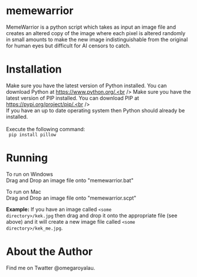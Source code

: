 # memewarrior
MemeWarrior is a python script which takes as input an image file and creates an altered copy of the image where each pixel is altered randomly in small amounts to make the new image indistinguishable from the original for human eyes but difficult for AI censors to catch.

# Installation
Make sure you have the latest version of Python installed. You can download Python at https://www.python.org/.<br />
Make sure you have the latest version of PIP installed. You can download PIP at https://pypi.org/project/pip/.<br />
<br />
If you have an up to date operating system then Python should already be installed.<br />
<br />
Execute the following command:<br />
<code>
  pip install pillow
</code>

# Running
To run on Windows<br />
Drag and Drop an image file onto "memewarrior.bat"<br />

To run on Mac<br />
Drag and Drop an image file onto "memewarrior.scpt"<br />

<b>Example:</b> If you have an image called <code>&lt;some directory&gt;/kek.jpg</code> then drag and drop it onto the appropriate file (see above) and it will create a new image file called <code>&lt;some directory&gt;/kek_me.jpg</code>.

# About the Author
Find me on Twatter @omegaroyalau.
